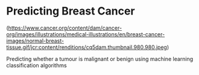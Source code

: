 # Predicting Breast Cancer


(https://www.cancer.org/content/dam/cancer-org/images/illustrations/medical-illustrations/en/breast-cancer-images/normal-breast-tissue.gif/jcr:content/renditions/cq5dam.thumbnail.980.980.jpeg)


Predicting whether a tumour is malignant or benign using machine learning classification algorithms




